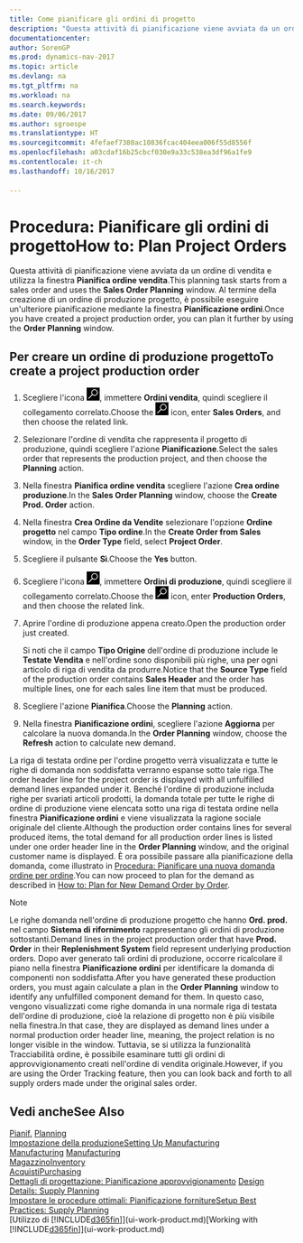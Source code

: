 ```yaml
---
title: Come pianificare gli ordini di progetto
description: "Questa attività di pianificazione viene avviata da un ordine di vendita e utilizza la finestra **Pianifica ordine vendita**. Al termine della creazione di un ordine di produzione progetto, è possibile eseguire un'ulteriore pianificazione mediante la finestra **Pianificazione ordini**."
documentationcenter: 
author: SorenGP
ms.prod: dynamics-nav-2017
ms.topic: article
ms.devlang: na
ms.tgt_pltfrm: na
ms.workload: na
ms.search.keywords: 
ms.date: 09/06/2017
ms.author: sgroespe
ms.translationtype: HT
ms.sourcegitcommit: 4fefaef7380ac10836fcac404eea006f55d8556f
ms.openlocfilehash: a03cdaf16b25cbcf030e9a33c538ea3df96a1fe9
ms.contentlocale: it-ch
ms.lasthandoff: 10/16/2017

---
```

# <a name="how-to-plan-project-orders"></a><span data-ttu-id="4599f-104">Procedura: Pianificare gli ordini di progetto</span><span class="sxs-lookup"><span data-stu-id="4599f-104">How to: Plan Project Orders</span></span>
<span data-ttu-id="4599f-105">Questa attività di pianificazione viene avviata da un ordine di vendita e utilizza la finestra **Pianifica ordine vendita**.</span><span class="sxs-lookup"><span data-stu-id="4599f-105">This planning task starts from a sales order and uses the **Sales Order Planning** window.</span></span> <span data-ttu-id="4599f-106">Al termine della creazione di un ordine di produzione progetto, è possibile eseguire un'ulteriore pianificazione mediante la finestra **Pianificazione ordini**.</span><span class="sxs-lookup"><span data-stu-id="4599f-106">Once you have created a project production order, you can plan it further by using the **Order Planning** window.</span></span>  

## <a name="to-create-a-project-production-order"></a><span data-ttu-id="4599f-107">Per creare un ordine di produzione progetto</span><span class="sxs-lookup"><span data-stu-id="4599f-107">To create a project production order</span></span>  

1.  <span data-ttu-id="4599f-108">Scegliere l'icona ![Cerca pagina o report](media/ui-search/search_small.png "icona Cerca pagina o report"), immettere **Ordini vendita**, quindi scegliere il collegamento correlato.</span><span class="sxs-lookup"><span data-stu-id="4599f-108">Choose the ![Search for Page or Report](media/ui-search/search_small.png "Search for Page or Report icon") icon, enter **Sales Orders**, and then choose the related link.</span></span>  
2.  <span data-ttu-id="4599f-109">Selezionare l'ordine di vendita che rappresenta il progetto di produzione, quindi scegliere l'azione **Pianificazione**.</span><span class="sxs-lookup"><span data-stu-id="4599f-109">Select the sales order that represents the production project, and then choose the **Planning** action.</span></span>  
4.  <span data-ttu-id="4599f-110">Nella finestra **Pianifica ordine vendita** scegliere l'azione **Crea ordine produzione**.</span><span class="sxs-lookup"><span data-stu-id="4599f-110">In the **Sales Order Planning** window, choose  the **Create Prod. Order** action.</span></span>  
5.  <span data-ttu-id="4599f-111">Nella finestra **Crea Ordine da Vendite** selezionare l'opzione **Ordine progetto** nel campo **Tipo ordine**.</span><span class="sxs-lookup"><span data-stu-id="4599f-111">In the **Create Order from Sales** window, in the **Order Type** field, select **Project Order**.</span></span>  
6.  <span data-ttu-id="4599f-112">Scegliere il pulsante **Sì**.</span><span class="sxs-lookup"><span data-stu-id="4599f-112">Choose the **Yes** button.</span></span>  
7.  <span data-ttu-id="4599f-113">Scegliere l'icona ![Cerca pagina o report](media/ui-search/search_small.png "icona Cerca pagina o report"), immettere **Ordini di produzione**, quindi scegliere il collegamento correlato.</span><span class="sxs-lookup"><span data-stu-id="4599f-113">Choose the ![Search for Page or Report](media/ui-search/search_small.png "Search for Page or Report icon") icon, enter **Production Orders**, and then choose the related link.</span></span>
8. <span data-ttu-id="4599f-114">Aprire l'ordine di produzione appena creato.</span><span class="sxs-lookup"><span data-stu-id="4599f-114">Open the production order just created.</span></span>  

    <span data-ttu-id="4599f-115">Si noti che il campo **Tipo Origine** dell'ordine di produzione include le **Testate Vendita** e nell'ordine sono disponibili più righe, una per ogni articolo di riga di vendita da produrre.</span><span class="sxs-lookup"><span data-stu-id="4599f-115">Notice that the **Source Type** field of the production order contains **Sales Header** and the order has multiple lines, one for each sales line item that must be produced.</span></span>  
9. <span data-ttu-id="4599f-116">Scegliere l'azione **Pianifica**.</span><span class="sxs-lookup"><span data-stu-id="4599f-116">Choose the **Planning** action.</span></span>
10. <span data-ttu-id="4599f-117">Nella finestra **Pianificazione ordini**, scegliere l'azione **Aggiorna** per calcolare la nuova domanda.</span><span class="sxs-lookup"><span data-stu-id="4599f-117">In the **Order Planning** window, choose the **Refresh** action to calculate new demand.</span></span>  

<span data-ttu-id="4599f-118">La riga di testata ordine per l'ordine progetto verrà visualizzata e tutte le righe di domanda non soddisfatta verranno espanse sotto tale riga.</span><span class="sxs-lookup"><span data-stu-id="4599f-118">The order header line for the project order is displayed with all unfulfilled demand lines expanded under it.</span></span> <span data-ttu-id="4599f-119">Benché l'ordine di produzione includa righe per svariati articoli prodotti, la domanda totale per tutte le righe di ordine di produzione viene elencata sotto una riga di testata ordine nella finestra **Pianificazione ordini** e viene visualizzata la ragione sociale originale del cliente.</span><span class="sxs-lookup"><span data-stu-id="4599f-119">Although the production order contains lines for several produced items, the total demand for all production order lines is listed under one order header line in the **Order Planning** window, and the original customer name is displayed.</span></span> <span data-ttu-id="4599f-120">È ora possibile passare alla pianificazione della domanda, come illustrato in [Procedura: Pianificare una nuova domanda ordine per ordine](production-how-to-plan-for-new-demand.md).</span><span class="sxs-lookup"><span data-stu-id="4599f-120">You can now proceed to plan for the demand as described in [How to: Plan for New Demand Order by Order](production-how-to-plan-for-new-demand.md).</span></span>  

> [!NOTE]  
>  <span data-ttu-id="4599f-121">Le righe domanda nell'ordine di produzione progetto che hanno **Ord. prod.** nel campo **Sistema di rifornimento** rappresentano gli ordini di produzione sottostanti.</span><span class="sxs-lookup"><span data-stu-id="4599f-121">Demand lines in the project production order that have **Prod. Order** in their **Replenishment System** field represent underlying production orders.</span></span> <span data-ttu-id="4599f-122">Dopo aver generato tali ordini di produzione, occorre ricalcolare il piano nella finestra **Pianificazione ordini** per identificare la domanda di componenti non soddisfatta.</span><span class="sxs-lookup"><span data-stu-id="4599f-122">After you have generated these production orders, you must again calculate a plan in the **Order Planning** window to identify any unfulfilled component demand for them.</span></span> <span data-ttu-id="4599f-123">In questo caso, vengono visualizzati come righe domanda in una normale riga di testata dell'ordine di produzione, cioè la relazione di progetto non è più visibile nella finestra.</span><span class="sxs-lookup"><span data-stu-id="4599f-123">In that case, they are displayed as demand lines under a normal production order header line, meaning, the project relation is no longer visible in the window.</span></span> <span data-ttu-id="4599f-124">Tuttavia, se si utilizza la funzionalità Tracciabilità ordine, è possibile esaminare tutti gli ordini di approvvigionamento creati nell'ordine di vendita originale.</span><span class="sxs-lookup"><span data-stu-id="4599f-124">However, if you are using the Order Tracking feature, then you can look back and forth to all supply orders made under the original sales order.</span></span>  

## <a name="see-also"></a><span data-ttu-id="4599f-125">Vedi anche</span><span class="sxs-lookup"><span data-stu-id="4599f-125">See Also</span></span>
<span data-ttu-id="4599f-126">[Pianif.](production-planning.md) </span><span class="sxs-lookup"><span data-stu-id="4599f-126">[Planning](production-planning.md) </span></span>  
[<span data-ttu-id="4599f-127">Impostazione della produzione</span><span class="sxs-lookup"><span data-stu-id="4599f-127">Setting Up Manufacturing</span></span>](production-configure-production-processes.md)  
<span data-ttu-id="4599f-128">[Manufacturing](production-manage-manufacturing.md)  </span><span class="sxs-lookup"><span data-stu-id="4599f-128">[Manufacturing](production-manage-manufacturing.md)  </span></span>  
[<span data-ttu-id="4599f-129">Magazzino</span><span class="sxs-lookup"><span data-stu-id="4599f-129">Inventory</span></span>](inventory-manage-inventory.md)  
[<span data-ttu-id="4599f-130">Acquisti</span><span class="sxs-lookup"><span data-stu-id="4599f-130">Purchasing</span></span>](purchasing-manage-purchasing.md)  
<span data-ttu-id="4599f-131">[Dettagli di progettazione: Pianificazione approvvigionamento](design-details-supply-planning.md) </span><span class="sxs-lookup"><span data-stu-id="4599f-131">[Design Details: Supply Planning](design-details-supply-planning.md) </span></span>  
[<span data-ttu-id="4599f-132">Impostare le procedure ottimali: Pianificazione forniture</span><span class="sxs-lookup"><span data-stu-id="4599f-132">Setup Best Practices: Supply Planning</span></span>](setup-best-practices-supply-planning.md)  
<span data-ttu-id="4599f-133">[Utilizzo di [!INCLUDE[d365fin](includes/d365fin_md.md)]](ui-work-product.md)</span><span class="sxs-lookup"><span data-stu-id="4599f-133">[Working with [!INCLUDE[d365fin](includes/d365fin_md.md)]](ui-work-product.md)</span></span>

